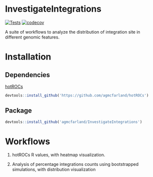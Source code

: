 
# InvestigateIntegrations

<!-- Badges start -->
[![Tests](https://github.com/agmcfarland/InvestigateIntegrations/actions/workflows/test-build.yml/badge.svg)](https://github.com/agmcfarland/InvestigateIntegrations/actions/workflows/test-build.yml)
[![codecov](https://codecov.io/gh/agmcfarland/InvestigateIntegrations/graph/badge.svg?token=NPALNGNUFJ)](https://codecov.io/gh/agmcfarland/InvestigateIntegrations)
<!-- Badges end -->

A suite of workflows to analyze the distribution of integration site in different genomic features.

# Installation

## Dependencies

[hotROCs](https://rdrr.io/github/BushmanLab/hotROCs/)

```R
devtools::install_github('https://github.com/agmcfarland/hotROCs')
```

## Package

```R
devtools::install_github('agmcfarland/InvestigateIntegrations')
```

# Workflows

1. hotROCs R values, with heatmap visualization.

2. Analysis of percentage integrations counts using bootstrapped simulations, with distribution visualization